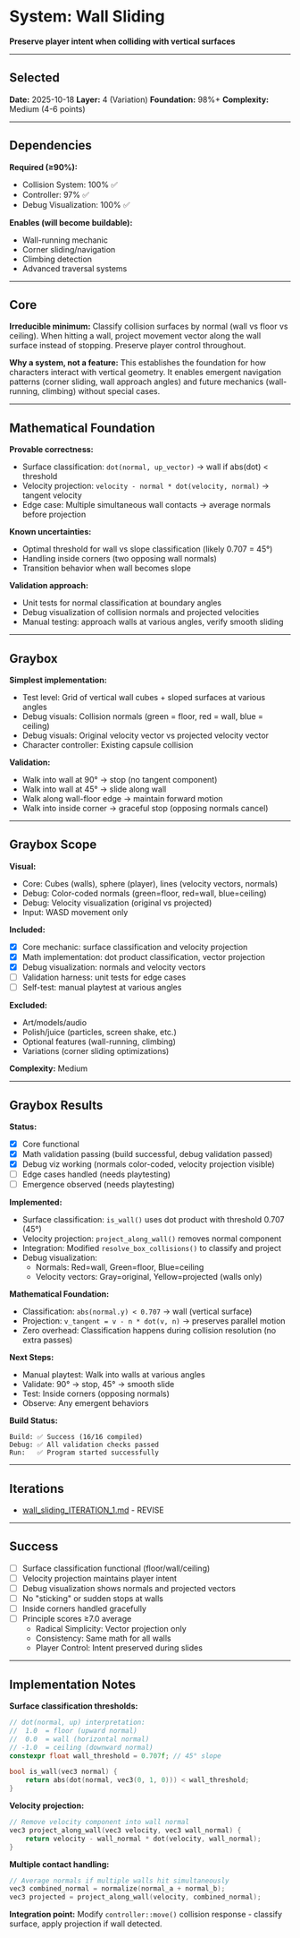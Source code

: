 # System: Wall Sliding

**Preserve player intent when colliding with vertical surfaces**

---

<!-- BEGIN: SELECT/SELECTED -->
## Selected

**Date:** 2025-10-18
**Layer:** 4 (Variation)
**Foundation:** 98%+
**Complexity:** Medium (4-6 points)
<!-- END: SELECT/SELECTED -->

---

<!-- BEGIN: SELECT/DEPENDENCIES -->
## Dependencies

**Required (≥90%):**
- Collision System: 100% ✅
- Controller: 97% ✅
- Debug Visualization: 100% ✅

**Enables (will become buildable):**
- Wall-running mechanic
- Corner sliding/navigation
- Climbing detection
- Advanced traversal systems
<!-- END: SELECT/DEPENDENCIES -->

---

<!-- BEGIN: SELECT/CORE -->
## Core

**Irreducible minimum:**
Classify collision surfaces by normal (wall vs floor vs ceiling). When hitting a wall, project movement vector along the wall surface instead of stopping. Preserve player control throughout.

**Why a system, not a feature:**
This establishes the foundation for how characters interact with vertical geometry. It enables emergent navigation patterns (corner sliding, wall approach angles) and future mechanics (wall-running, climbing) without special cases.
<!-- END: SELECT/CORE -->

---

<!-- BEGIN: SELECT/MATHEMATICAL_FOUNDATION -->
## Mathematical Foundation

**Provable correctness:**
- Surface classification: `dot(normal, up_vector)` → wall if abs(dot) < threshold
- Velocity projection: `velocity - normal * dot(velocity, normal)` → tangent velocity
- Edge case: Multiple simultaneous wall contacts → average normals before projection

**Known uncertainties:**
- Optimal threshold for wall vs slope classification (likely 0.707 = 45°)
- Handling inside corners (two opposing wall normals)
- Transition behavior when wall becomes slope

**Validation approach:**
- Unit tests for normal classification at boundary angles
- Debug visualization of collision normals and projected velocities
- Manual testing: approach walls at various angles, verify smooth sliding
<!-- END: SELECT/MATHEMATICAL_FOUNDATION -->

---

<!-- BEGIN: SELECT/GRAYBOX -->
## Graybox

**Simplest implementation:**
- Test level: Grid of vertical wall cubes + sloped surfaces at various angles
- Debug visuals: Collision normals (green = floor, red = wall, blue = ceiling)
- Debug visuals: Original velocity vector vs projected velocity vector
- Character controller: Existing capsule collision

**Validation:**
- Walk into wall at 90° → stop (no tangent component)
- Walk into wall at 45° → slide along wall
- Walk along wall-floor edge → maintain forward motion
- Walk into inside corner → graceful stop (opposing normals cancel)
<!-- END: SELECT/GRAYBOX -->

---

<!-- BEGIN: GRAYBOX/SCOPE -->
## Graybox Scope

**Visual:**
- Core: Cubes (walls), sphere (player), lines (velocity vectors, normals)
- Debug: Color-coded normals (green=floor, red=wall, blue=ceiling)
- Debug: Velocity visualization (original vs projected)
- Input: WASD movement only

**Included:**
- [x] Core mechanic: surface classification and velocity projection
- [x] Math implementation: dot product classification, vector projection
- [x] Debug visualization: normals and velocity vectors
- [ ] Validation harness: unit tests for edge cases
- [ ] Self-test: manual playtest at various angles

**Excluded:**
- Art/models/audio
- Polish/juice (particles, screen shake, etc.)
- Optional features (wall-running, climbing)
- Variations (corner sliding optimizations)

**Complexity:** Medium
<!-- END: GRAYBOX/SCOPE -->

---

<!-- BEGIN: GRAYBOX/RESULTS -->
## Graybox Results

**Status:**
- [x] Core functional
- [x] Math validation passing (build successful, debug validation passed)
- [x] Debug viz working (normals color-coded, velocity projection visible)
- [ ] Edge cases handled (needs playtesting)
- [ ] Emergence observed (needs playtesting)

**Implemented:**
- Surface classification: `is_wall()` uses dot product with threshold 0.707 (45°)
- Velocity projection: `project_along_wall()` removes normal component
- Integration: Modified `resolve_box_collisions()` to classify and project
- Debug visualization:
  - Normals: Red=wall, Green=floor, Blue=ceiling
  - Velocity vectors: Gray=original, Yellow=projected (walls only)

**Mathematical Foundation:**
- Classification: `abs(normal.y) < 0.707` → wall (vertical surface)
- Projection: `v_tangent = v - n * dot(v, n)` → preserves parallel motion
- Zero overhead: Classification happens during collision resolution (no extra passes)

**Next Steps:**
- Manual playtest: Walk into walls at various angles
- Validate: 90° → stop, 45° → smooth slide
- Test: Inside corners (opposing normals)
- Observe: Any emergent behaviors

**Build Status:**
```
Build: ✅ Success (16/16 compiled)
Debug: ✅ All validation checks passed
Run:   ✅ Program started successfully
```
<!-- END: GRAYBOX/RESULTS -->

---

## Iterations

- [wall_sliding_ITERATION_1.md](wall_sliding_ITERATION_1.md) - REVISE

---

<!-- BEGIN: SELECT/SUCCESS -->
## Success

- [ ] Surface classification functional (floor/wall/ceiling)
- [ ] Velocity projection maintains player intent
- [ ] Debug visualization shows normals and projected vectors
- [ ] No "sticking" or sudden stops at walls
- [ ] Inside corners handled gracefully
- [ ] Principle scores ≥7.0 average
  - Radical Simplicity: Vector projection only
  - Consistency: Same math for all walls
  - Player Control: Intent preserved during slides
<!-- END: SELECT/SUCCESS -->

---

## Implementation Notes

**Surface classification thresholds:**
```cpp
// dot(normal, up) interpretation:
//  1.0  = floor (upward normal)
//  0.0  = wall (horizontal normal)
// -1.0  = ceiling (downward normal)
constexpr float wall_threshold = 0.707f; // 45° slope

bool is_wall(vec3 normal) {
    return abs(dot(normal, vec3(0, 1, 0))) < wall_threshold;
}
```

**Velocity projection:**
```cpp
// Remove velocity component into wall normal
vec3 project_along_wall(vec3 velocity, vec3 wall_normal) {
    return velocity - wall_normal * dot(velocity, wall_normal);
}
```

**Multiple contact handling:**
```cpp
// Average normals if multiple walls hit simultaneously
vec3 combined_normal = normalize(normal_a + normal_b);
vec3 projected = project_along_wall(velocity, combined_normal);
```

**Integration point:**
Modify `controller::move()` collision response - classify surface, apply projection if wall detected.
